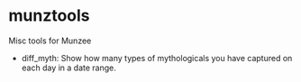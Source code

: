 # munztools

Misc tools for Munzee

* diff\_myth: Show how many types of mythologicals you have captured on each
  day in a date range.
